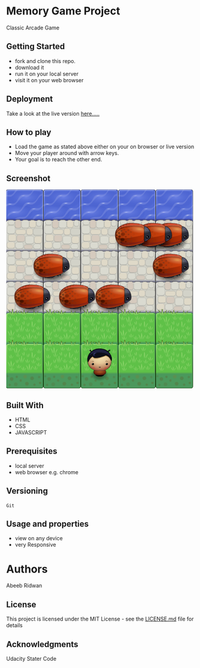 # Memory Game Project
  Classic Arcade Game

## Getting Started
  - fork and clone this repo.
  - download it
  - run it on your local server
  - visit it on your web browser

## Deployment
  Take a look at the live version [here.....](https://abeeb1000.github.io/Arcade-Game/)  

## How to play  
  - Load the game as stated above either on your on browser or live version
  - Move your player around with arrow keys.
  - Your goal is to reach the other end.

## Screenshot

  ![mobile view](images/Frogger.png)

## Built With
  - HTML
  - CSS
  - JAVASCRIPT

## Prerequisites
  - local server
  - web browser e.g. chrome

## Versioning
    Git

## Usage and properties
  - view on any device
  - very Responsive

# Authors
  Abeeb Ridwan

## License
  This project is licensed under the MIT License - see the [LICENSE.md](LICENSE.md) file for details

## Acknowledgments
  Udacity Stater Code
